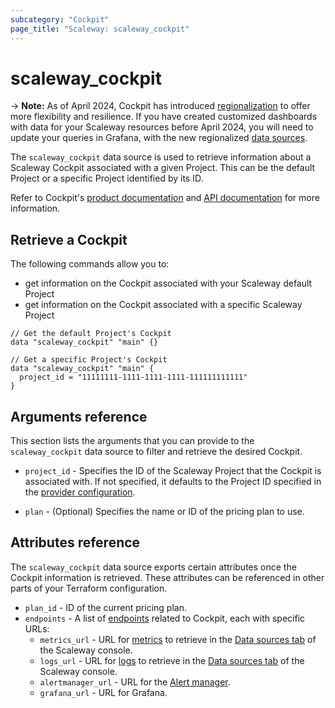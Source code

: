 ```yaml
---
subcategory: "Cockpit"
page_title: "Scaleway: scaleway_cockpit"
---
```

# scaleway_cockpit

-> **Note:**
As of April 2024, Cockpit has introduced [regionalization](https://www.scaleway.com/en/docs/observability/cockpit/concepts/#region) to offer more flexibility and resilience.
If you have created customized dashboards with data for your Scaleway resources before April 2024, you will need to update your queries in Grafana, with the new regionalized [data sources](../resources/cockpit_source.md).

The `scaleway_cockpit` data source is used to retrieve information about a Scaleway Cockpit associated with a given Project. This can be the default Project or a specific Project identified by its ID.

Refer to Cockpit's [product documentation](https://www.scaleway.com/en/docs/observability/cockpit/concepts/) and [API documentation](https://www.scaleway.com/en/developers/api/cockpit/regional-api) for more information.

## Retrieve a Cockpit

The following commands allow you to:

- get information on the Cockpit associated with your Scaleway default Project
- get information on the Cockpit associated with a specific Scaleway Project

```hcl
// Get the default Project's Cockpit
data "scaleway_cockpit" "main" {}
```

```hcl
// Get a specific Project's Cockpit
data "scaleway_cockpit" "main" {
  project_id = "11111111-1111-1111-1111-111111111111"
}
```

## Arguments reference

This section lists the arguments that you can provide to the `scaleway_cockpit` data source to filter and retrieve the desired Cockpit.

- `project_id` - Specifies the ID of the Scaleway Project that the Cockpit is associated with. If not specified, it defaults to the Project ID specified in the [provider configuration](../index.md#project_id).

- `plan` - (Optional) Specifies the name or ID of the pricing plan to use.


## Attributes reference

The `scaleway_cockpit` data source exports certain attributes once the Cockpit information is retrieved. These attributes can be referenced in other parts of your Terraform configuration.

- `plan_id` - ID of the current pricing plan.
- `endpoints` - A list of [endpoints](https://www.scaleway.com/en/docs/observability/cockpit/concepts/#endpoints) related to Cockpit, each with specific URLs:
    - `metrics_url` - URL for [metrics](https://www.scaleway.com/en/docs/observability/cockpit/concepts/#metric) to retrieve in the [Data sources tab](https://console.scaleway.com/cockpit/dataSource) of the Scaleway console.
    - `logs_url` - URL for [logs](https://www.scaleway.com/en/docs/observability/cockpit/concepts/#logs) to retrieve in the [Data sources tab](https://console.scaleway.com/cockpit/dataSource) of the Scaleway console.
    - `alertmanager_url` - URL for the [Alert manager](https://www.scaleway.com/en/docs/observability/cockpit/concepts/#alert-manager).
    - `grafana_url` - URL for Grafana.

